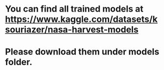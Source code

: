 # You can find all trained models at https://www.kaggle.com/datasets/ksouriazer/nasa-harvest-models
# Please download them under models folder.

 